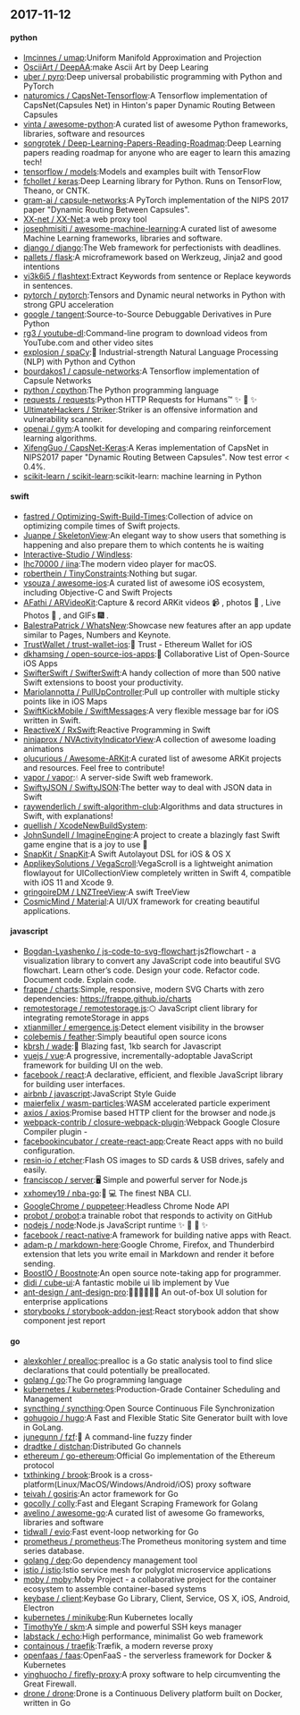 ## 2017-11-12

#### python
* [lmcinnes / umap](https://github.com/lmcinnes/umap):Uniform Manifold Approximation and Projection
* [OsciiArt / DeepAA](https://github.com/OsciiArt/DeepAA):make Ascii Art by Deep Learing
* [uber / pyro](https://github.com/uber/pyro):Deep universal probabilistic programming with Python and PyTorch
* [naturomics / CapsNet-Tensorflow](https://github.com/naturomics/CapsNet-Tensorflow):A Tensorflow implementation of CapsNet(Capsules Net) in Hinton's paper Dynamic Routing Between Capsules
* [vinta / awesome-python](https://github.com/vinta/awesome-python):A curated list of awesome Python frameworks, libraries, software and resources
* [songrotek / Deep-Learning-Papers-Reading-Roadmap](https://github.com/songrotek/Deep-Learning-Papers-Reading-Roadmap):Deep Learning papers reading roadmap for anyone who are eager to learn this amazing tech!
* [tensorflow / models](https://github.com/tensorflow/models):Models and examples built with TensorFlow
* [fchollet / keras](https://github.com/fchollet/keras):Deep Learning library for Python. Runs on TensorFlow, Theano, or CNTK.
* [gram-ai / capsule-networks](https://github.com/gram-ai/capsule-networks):A PyTorch implementation of the NIPS 2017 paper "Dynamic Routing Between Capsules".
* [XX-net / XX-Net](https://github.com/XX-net/XX-Net):a web proxy tool
* [josephmisiti / awesome-machine-learning](https://github.com/josephmisiti/awesome-machine-learning):A curated list of awesome Machine Learning frameworks, libraries and software.
* [django / django](https://github.com/django/django):The Web framework for perfectionists with deadlines.
* [pallets / flask](https://github.com/pallets/flask):A microframework based on Werkzeug, Jinja2 and good intentions
* [vi3k6i5 / flashtext](https://github.com/vi3k6i5/flashtext):Extract Keywords from sentence or Replace keywords in sentences.
* [pytorch / pytorch](https://github.com/pytorch/pytorch):Tensors and Dynamic neural networks in Python with strong GPU acceleration
* [google / tangent](https://github.com/google/tangent):Source-to-Source Debuggable Derivatives in Pure Python
* [rg3 / youtube-dl](https://github.com/rg3/youtube-dl):Command-line program to download videos from YouTube.com and other video sites
* [explosion / spaCy](https://github.com/explosion/spaCy):💫 Industrial-strength Natural Language Processing (NLP) with Python and Cython
* [bourdakos1 / capsule-networks](https://github.com/bourdakos1/capsule-networks):A Tensorflow implementation of Capsule Networks
* [python / cpython](https://github.com/python/cpython):The Python programming language
* [requests / requests](https://github.com/requests/requests):Python HTTP Requests for Humans™ ✨ 🍰 ✨
* [UltimateHackers / Striker](https://github.com/UltimateHackers/Striker):Striker is an offensive information and vulnerability scanner.
* [openai / gym](https://github.com/openai/gym):A toolkit for developing and comparing reinforcement learning algorithms.
* [XifengGuo / CapsNet-Keras](https://github.com/XifengGuo/CapsNet-Keras):A Keras implementation of CapsNet in NIPS2017 paper "Dynamic Routing Between Capsules". Now test error < 0.4%.
* [scikit-learn / scikit-learn](https://github.com/scikit-learn/scikit-learn):scikit-learn: machine learning in Python

#### swift
* [fastred / Optimizing-Swift-Build-Times](https://github.com/fastred/Optimizing-Swift-Build-Times):Collection of advice on optimizing compile times of Swift projects.
* [Juanpe / SkeletonView](https://github.com/Juanpe/SkeletonView):An elegant way to show users that something is happening and also prepare them to which contents he is waiting
* [Interactive-Studio / Windless](https://github.com/Interactive-Studio/Windless):
* [lhc70000 / iina](https://github.com/lhc70000/iina):The modern video player for macOS.
* [roberthein / TinyConstraints](https://github.com/roberthein/TinyConstraints):Nothing but sugar.
* [vsouza / awesome-ios](https://github.com/vsouza/awesome-ios):A curated list of awesome iOS ecosystem, including Objective-C and Swift Projects
* [AFathi / ARVideoKit](https://github.com/AFathi/ARVideoKit):Capture & record ARKit videos 📹 , photos 🌄 , Live Photos 🎇 , and GIFs 🎆 .
* [BalestraPatrick / WhatsNew](https://github.com/BalestraPatrick/WhatsNew):Showcase new features after an app update similar to Pages, Numbers and Keynote.
* [TrustWallet / trust-wallet-ios](https://github.com/TrustWallet/trust-wallet-ios):📱 Trust - Ethereum Wallet for iOS
* [dkhamsing / open-source-ios-apps](https://github.com/dkhamsing/open-source-ios-apps):📱 Collaborative List of Open-Source iOS Apps
* [SwifterSwift / SwifterSwift](https://github.com/SwifterSwift/SwifterSwift):A handy collection of more than 500 native Swift extensions to boost your productivity.
* [MarioIannotta / PullUpController](https://github.com/MarioIannotta/PullUpController):Pull up controller with multiple sticky points like in iOS Maps
* [SwiftKickMobile / SwiftMessages](https://github.com/SwiftKickMobile/SwiftMessages):A very flexible message bar for iOS written in Swift.
* [ReactiveX / RxSwift](https://github.com/ReactiveX/RxSwift):Reactive Programming in Swift
* [ninjaprox / NVActivityIndicatorView](https://github.com/ninjaprox/NVActivityIndicatorView):A collection of awesome loading animations
* [olucurious / Awesome-ARKit](https://github.com/olucurious/Awesome-ARKit):A curated list of awesome ARKit projects and resources. Feel free to contribute!
* [vapor / vapor](https://github.com/vapor/vapor):💧 A server-side Swift web framework.
* [SwiftyJSON / SwiftyJSON](https://github.com/SwiftyJSON/SwiftyJSON):The better way to deal with JSON data in Swift
* [raywenderlich / swift-algorithm-club](https://github.com/raywenderlich/swift-algorithm-club):Algorithms and data structures in Swift, with explanations!
* [quellish / XcodeNewBuildSystem](https://github.com/quellish/XcodeNewBuildSystem):
* [JohnSundell / ImagineEngine](https://github.com/JohnSundell/ImagineEngine):A project to create a blazingly fast Swift game engine that is a joy to use 🚀
* [SnapKit / SnapKit](https://github.com/SnapKit/SnapKit):A Swift Autolayout DSL for iOS & OS X
* [ApplikeySolutions / VegaScroll](https://github.com/ApplikeySolutions/VegaScroll):VegaScroll is a lightweight animation flowlayout for UICollectionView completely written in Swift 4, compatible with iOS 11 and Xcode 9.
* [gringoireDM / LNZTreeView](https://github.com/gringoireDM/LNZTreeView):A swift TreeView
* [CosmicMind / Material](https://github.com/CosmicMind/Material):A UI/UX framework for creating beautiful applications.

#### javascript
* [Bogdan-Lyashenko / js-code-to-svg-flowchart](https://github.com/Bogdan-Lyashenko/js-code-to-svg-flowchart):js2flowchart - a visualization library to convert any JavaScript code into beautiful SVG flowchart. Learn other’s code. Design your code. Refactor code. Document code. Explain code.
* [frappe / charts](https://github.com/frappe/charts):Simple, responsive, modern SVG Charts with zero dependencies: https://frappe.github.io/charts
* [remotestorage / remotestorage.js](https://github.com/remotestorage/remotestorage.js):⬡ JavaScript client library for integrating remoteStorage in apps
* [xtianmiller / emergence.js](https://github.com/xtianmiller/emergence.js):Detect element visibility in the browser
* [colebemis / feather](https://github.com/colebemis/feather):Simply beautiful open source icons
* [kbrsh / wade](https://github.com/kbrsh/wade):🌊 Blazing fast, 1kb search for Javascript
* [vuejs / vue](https://github.com/vuejs/vue):A progressive, incrementally-adoptable JavaScript framework for building UI on the web.
* [facebook / react](https://github.com/facebook/react):A declarative, efficient, and flexible JavaScript library for building user interfaces.
* [airbnb / javascript](https://github.com/airbnb/javascript):JavaScript Style Guide
* [maierfelix / wasm-particles](https://github.com/maierfelix/wasm-particles):WASM accelerated particle experiment
* [axios / axios](https://github.com/axios/axios):Promise based HTTP client for the browser and node.js
* [webpack-contrib / closure-webpack-plugin](https://github.com/webpack-contrib/closure-webpack-plugin):Webpack Google Closure Compiler plugin -
* [facebookincubator / create-react-app](https://github.com/facebookincubator/create-react-app):Create React apps with no build configuration.
* [resin-io / etcher](https://github.com/resin-io/etcher):Flash OS images to SD cards & USB drives, safely and easily.
* [franciscop / server](https://github.com/franciscop/server):🖥 Simple and powerful server for Node.js
* [xxhomey19 / nba-go](https://github.com/xxhomey19/nba-go):🏀 💻 The finest NBA CLI.
* [GoogleChrome / puppeteer](https://github.com/GoogleChrome/puppeteer):Headless Chrome Node API
* [probot / probot](https://github.com/probot/probot):a trainable robot that responds to activity on GitHub
* [nodejs / node](https://github.com/nodejs/node):Node.js JavaScript runtime ✨ 🐢 🚀 ✨
* [facebook / react-native](https://github.com/facebook/react-native):A framework for building native apps with React.
* [adam-p / markdown-here](https://github.com/adam-p/markdown-here):Google Chrome, Firefox, and Thunderbird extension that lets you write email in Markdown and render it before sending.
* [BoostIO / Boostnote](https://github.com/BoostIO/Boostnote):An open source note-taking app for programmer.
* [didi / cube-ui](https://github.com/didi/cube-ui):A fantastic mobile ui lib implement by Vue
* [ant-design / ant-design-pro](https://github.com/ant-design/ant-design-pro):👨🏻‍💻👩🏻‍💻 An out-of-box UI solution for enterprise applications
* [storybooks / storybook-addon-jest](https://github.com/storybooks/storybook-addon-jest):React storybook addon that show component jest report

#### go
* [alexkohler / prealloc](https://github.com/alexkohler/prealloc):prealloc is a Go static analysis tool to find slice declarations that could potentially be preallocated.
* [golang / go](https://github.com/golang/go):The Go programming language
* [kubernetes / kubernetes](https://github.com/kubernetes/kubernetes):Production-Grade Container Scheduling and Management
* [syncthing / syncthing](https://github.com/syncthing/syncthing):Open Source Continuous File Synchronization
* [gohugoio / hugo](https://github.com/gohugoio/hugo):A Fast and Flexible Static Site Generator built with love in GoLang.
* [junegunn / fzf](https://github.com/junegunn/fzf):🌸 A command-line fuzzy finder
* [dradtke / distchan](https://github.com/dradtke/distchan):Distributed Go channels
* [ethereum / go-ethereum](https://github.com/ethereum/go-ethereum):Official Go implementation of the Ethereum protocol
* [txthinking / brook](https://github.com/txthinking/brook):Brook is a cross-platform(Linux/MacOS/Windows/Android/iOS) proxy software
* [teivah / gosiris](https://github.com/teivah/gosiris):An actor framework for Go
* [gocolly / colly](https://github.com/gocolly/colly):Fast and Elegant Scraping Framework for Golang
* [avelino / awesome-go](https://github.com/avelino/awesome-go):A curated list of awesome Go frameworks, libraries and software
* [tidwall / evio](https://github.com/tidwall/evio):Fast event-loop networking for Go
* [prometheus / prometheus](https://github.com/prometheus/prometheus):The Prometheus monitoring system and time series database.
* [golang / dep](https://github.com/golang/dep):Go dependency management tool
* [istio / istio](https://github.com/istio/istio):Istio service mesh for polyglot microservice applications
* [moby / moby](https://github.com/moby/moby):Moby Project - a collaborative project for the container ecosystem to assemble container-based systems
* [keybase / client](https://github.com/keybase/client):Keybase Go Library, Client, Service, OS X, iOS, Android, Electron
* [kubernetes / minikube](https://github.com/kubernetes/minikube):Run Kubernetes locally
* [TimothyYe / skm](https://github.com/TimothyYe/skm):A simple and powerful SSH keys manager
* [labstack / echo](https://github.com/labstack/echo):High performance, minimalist Go web framework
* [containous / traefik](https://github.com/containous/traefik):Træfik, a modern reverse proxy
* [openfaas / faas](https://github.com/openfaas/faas):OpenFaaS - the serverless framework for Docker & Kubernetes
* [yinghuocho / firefly-proxy](https://github.com/yinghuocho/firefly-proxy):A proxy software to help circumventing the Great Firewall.
* [drone / drone](https://github.com/drone/drone):Drone is a Continuous Delivery platform built on Docker, written in Go
